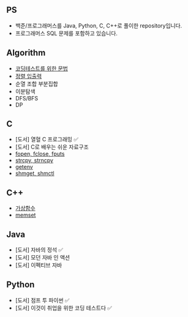 ## PS
- 백준/프로그래머스를 Java, Python, C, C++로 풀이한 repository입니다.
- 프로그래머스 SQL 문제를 포함하고 있습니다.
## Algorithm
- [코딩테스트를 위한 문법](https://github.com/AnChanUng/Algorithm/blob/main/%EC%BD%94%EB%94%A9%ED%85%8C%EC%8A%A4%ED%8A%B8%20%EC%9E%90%EB%B0%94%20%EB%AC%B8%EB%B2%95.md)
- [정렬 입출력](https://github.com/AnChanUng/Algorithm/blob/main/%EB%AC%B8%EC%9E%90%EC%97%B4%20%EC%A0%95%EB%A0%AC%20%EC%9E%85%EC%B6%9C%EB%A0%A5.md)
- 순열 조합 부분집합
- 이분탐색
- DFS/BFS
- DP

## C
- [도서] 열혈 C 프로그래밍 ✅
- [도서] C로 배우는 쉬운 자료구조
- [fopen, fclose, fputs](https://github.com/AnChanUng/Algorithm/blob/main/C%20C%2B%2B%20%EB%AC%B8%EB%B2%95/fopen.md)
- [strcpy, strncpy](https://github.com/AnChanUng/Algorithm/blob/main/C%20C%2B%2B%20%EB%AC%B8%EB%B2%95/strcpy.md)
- [getenv](https://github.com/AnChanUng/Algorithm/blob/main/C%20C%2B%2B%20%EB%AC%B8%EB%B2%95/getenv.md)
- [shmget, shmctl](https://github.com/AnChanUng/Algorithm/blob/main/C%20C%2B%2B%20%EB%AC%B8%EB%B2%95/shmget.md)

## C++
- [가상함수](https://good-abacus-b37.notion.site/virtual-1b2c64f682038044902efc8239bb8412?pvs=4)
- [memset](https://good-abacus-b37.notion.site/memset-1bac64f68203806d8fede9de0102029b?pvs=4)

## Java
- [도서] 자바의 정석 ✅
- [도서] 모던 자바 인 액션
- [도서] 이펙티브 자바

## Python
- [도서] 점프 투 파이썬 ✅
- [도서] 이것이 취업을 위한 코딩 테스트다 ✅
